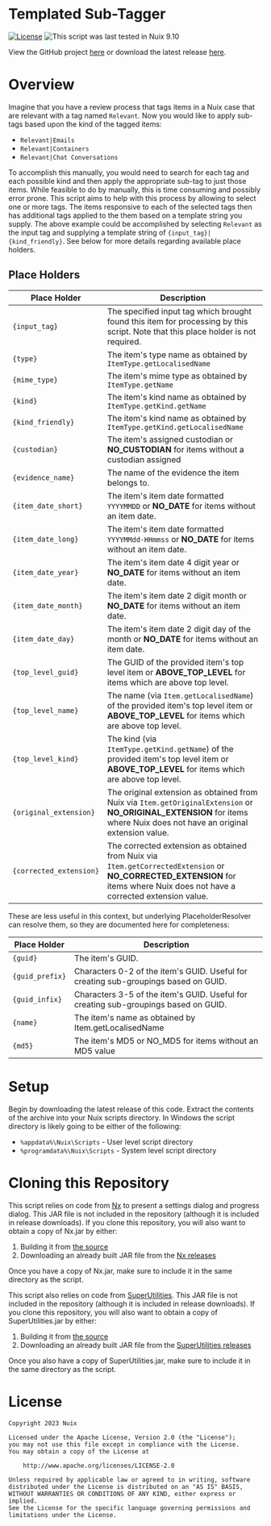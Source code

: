 Templated Sub-Tagger
====================

[![License](https://img.shields.io/badge/License-Apache%202.0-blue.svg)](http://www.apache.org/licenses/LICENSE-2.0) ![This script was last tested in Nuix 9.10](https://img.shields.io/badge/Script%20Tested%20in%20Nuix-9.10-green.svg)

View the GitHub project [here](https://github.com/Nuix/Templated-SubTagger) or download the latest release [here](https://github.com/Nuix/Templated-SubTagger/releases).

# Overview

Imagine that you have a review process that tags items in a Nuix case that are relevant with a tag named `Relevant`.  Now you would like to apply sub-tags based upon the kind of the tagged items:
- `Relevant|Emails`
- `Relevant|Containers`
- `Relevant|Chat Conversations`

To accomplish this manually, you would need to search for each tag and each possible kind and then apply the appropriate sub-tag to just those items.  While feasible to do by manually, this is time consuming and possibly error prone.  This script aims to help with this process by allowing to select one or more tags.  The items responsive to each of the selected tags then has additional tags applied to the them based on a template string you supply.  The above example could be accomplished by selecting `Relevant` as the input tag and supplying a template string of `{input_tag}|{kind_friendly}`.  See below for more details regarding available place holders.

## Place Holders

| Place Holder | Description |
|--------------|-------------|
| `{input_tag}` | The specified input tag which brought found this item for processing by this script. Note that this place holder is not required. |
| `{type}` | The item's type name as obtained by `ItemType.getLocalisedName` |
| `{mime_type}` | The item's mime type as obtained by `ItemType.getName` |
| `{kind}` | The item's kind name as obtained by `ItemType.getKind.getName` |
| `{kind_friendly}` | The item's kind name as obtained by `ItemType.getKind.getLocalisedName` |
| `{custodian}` | The item's assigned custodian or **NO_CUSTODIAN** for items without a custodian assigned |
| `{evidence_name}` | The name of the evidence the item belongs to. |
| `{item_date_short}` | The item's item date formatted `YYYYMMDD` or **NO_DATE** for items without an item date. |
| `{item_date_long}` | The item's item date formatted `YYYYMMdd-HHmmss` or **NO_DATE** for items without an item date. |
| `{item_date_year}` | The item's item date 4 digit year or **NO_DATE** for items without an item date. |
| `{item_date_month}` | The item's item date 2 digit month or **NO_DATE** for items without an item date. |
| `{item_date_day}` | The item's item date 2 digit day of the month or **NO_DATE** for items without an item date. |
| `{top_level_guid}` | The GUID of the provided item's top level item or **ABOVE_TOP_LEVEL** for items which are above top level. |
| `{top_level_name}` | The name (via `Item.getLocalisedName`) of the provided item's top level item or **ABOVE_TOP_LEVEL** for items which are above top level. |
| `{top_level_kind}` | The kind (via `ItemType.getKind.getName`) of the provided item's top level item or **ABOVE_TOP_LEVEL** for items which are above top level. |
| `{original_extension}` | The original extension as obtained from Nuix via `Item.getOriginalExtension` or **NO_ORIGINAL_EXTENSION** for items where Nuix does not have an original extension value. |
| `{corrected_extension}` | The corrected extension as obtained from Nuix via `Item.getCorrectedExtension` or **NO_CORRECTED_EXTENSION** for items where Nuix does not have a corrected extension value. |

These are less useful in this context, but underlying PlaceholderResolver can resolve them, so they are documented here for completeness:

| Place Holder | Description |
|--------------|-------------|
| `{guid}` | The item's GUID. |
| `{guid_prefix}` | Characters 0-2 of the item's GUID. Useful for creating sub-groupings based on GUID. |
| `{guid_infix}` | Characters 3-5 of the item's GUID. Useful for creating sub-groupings based on GUID. |
| `{name}` | The item's name as obtained by Item.getLocalisedName |
| `{md5}` | The item's MD5 or NO_MD5 for items without an MD5 value |

# Setup

Begin by downloading the latest release of this code.  Extract the contents of the archive into your Nuix scripts directory.  In Windows the script directory is likely going to be either of the following:

- `%appdata%\Nuix\Scripts` - User level script directory
- `%programdata%\Nuix\Scripts` - System level script directory


# Cloning this Repository

This script relies on code from [Nx](https://github.com/Nuix/Nx) to present a settings dialog and progress dialog.  This JAR file is not included in the repository (although it is included in release downloads).  If you clone this repository, you will also want to obtain a copy of Nx.jar by either:
1. Building it from [the source](https://github.com/Nuix/Nx)
2. Downloading an already built JAR file from the [Nx releases](https://github.com/Nuix/Nx/releases)

Once you have a copy of Nx.jar, make sure to include it in the same directory as the script.

This script also relies on code from [SuperUtilities](https://github.com/Nuix/SuperUtilities).  This JAR file is not included in the repository (although it is included in release downloads).  If you clone this repository, you will also want to obtain a copy of SuperUtilities.jar by either:
1. Building it from [the source](https://github.com/Nuix/SuperUtilities)
2. Downloading an already built JAR file from the [SuperUtilities releases](https://github.com/Nuix/SuperUtilities/releases)

Once you also have a copy of SuperUtilities.jar, make sure to include it in the same directory as the script.

# License

```
Copyright 2023 Nuix

Licensed under the Apache License, Version 2.0 (the "License");
you may not use this file except in compliance with the License.
You may obtain a copy of the License at

    http://www.apache.org/licenses/LICENSE-2.0

Unless required by applicable law or agreed to in writing, software
distributed under the License is distributed on an "AS IS" BASIS,
WITHOUT WARRANTIES OR CONDITIONS OF ANY KIND, either express or implied.
See the License for the specific language governing permissions and
limitations under the License.
```
